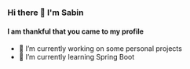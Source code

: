 


<!-- **sbnsun/sbnsun** is a ✨ _special_ ✨ repository because its `README.md` (this file) appears on your GitHub profile. -->

<!-- Here are some ideas to get you started: -->
### Hi there 👋 I'm Sabin
#### I am thankful that you came to my profile
- 🔭 I’m currently working on some personal projects
- 🌱 I’m currently learning Spring Boot
<!-- - 👯 I’m looking to collaborate on ... -->
<!-- - 🤔 I’m looking for help with ... -->
<!-- - 💬 Ask me about ... -->
<!-- - 📫 How to reach me: ... -->
<!-- - 😄 Pronouns: ... -->
<!-- - ⚡ Fun fact: ... -->


<!-- ![Anurag's github stats](https://github-readme-stats.vercel.app/api?username=sbnsun&show_icons=true&theme=solarized-light&hide=contribs,stars,issues,prs) -->

